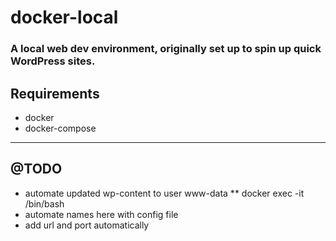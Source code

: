 # docker-local
### A local web dev environment, originally set up to spin up quick WordPress sites.

## Requirements

* docker
* docker-compose



---------------


## @TODO

* automate updated wp-content to user www-data
** docker exec -it <container name> /bin/bash
* automate names here with config file
* add url and port automatically
